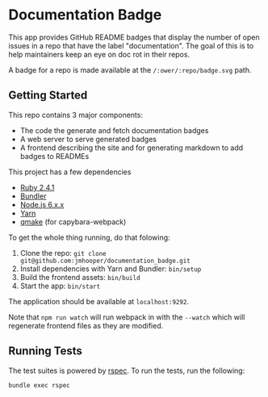 # Documentation Badge

This app provides GitHub README badges that display the number of open issues in a repo that have the label "documentation". The goal of this is to help maintainers keep an eye on doc rot in their repos.

A badge for a repo is made available at the `/:ower/:repo/badge.svg` path.

## Getting Started

This repo contains 3 major components:

- The code the generate and fetch documentation badges
- A web server to serve generated badges
- A frontend describing the site and for generating markdown to add badges to READMEs

This project has a few dependencies

- [Ruby 2.4.1](https://www.ruby-lang.org/)
- [Bundler](http://bundler.io/)
- [Node.js 6.x.x](https://nodejs.org/)
- [Yarn](https://yarnpkg.com/)
- [qmake](https://github.com/thoughtbot/capybara-webkit/wiki/Installing-Qt-and-compiling-capybara-webkit) (for capybara-webpack)

To get the whole thing running, do that folowing:

1. Clone the repo: `git clone git@github.com:jmhooper/documentation_badge.git`
1. Install dependencies with Yarn and Bundler: `bin/setup`
1. Build the frontend assets: `bin/build`
1. Start the app: `bin/start`

The application should be available at `localhost:9292`.

Note that `npm run watch` will run webpack in with the `--watch` which will regenerate frontend files as they are modified.

## Running Tests

The test suites is powered by [rspec](). To run the tests, run the following:

```
bundle exec rspec
```

